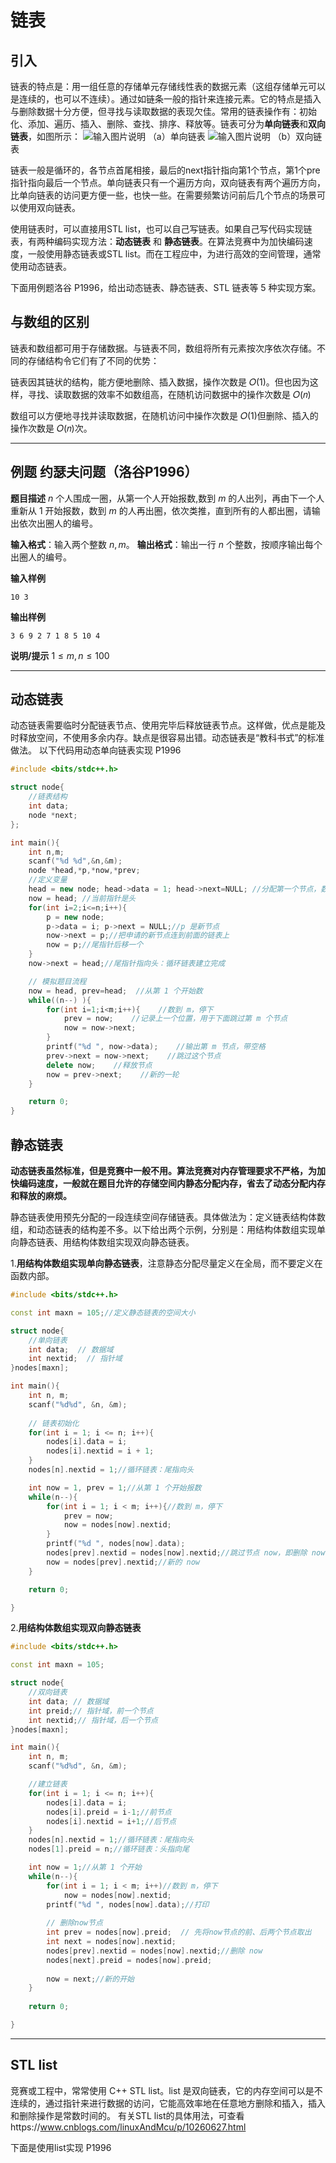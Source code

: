 # 链表
## 引入
链表的特点是：用一组任意的存储单元存储线性表的数据元素（这组存储单元可以是连续的，也可以不连续）。通过如链条一般的指针来连接元素。它的特点是插入与删除数据十分方便，但寻找与读取数据的表现欠佳。常用的链表操作有：初始化、添加、遍历、插入、删除、查找、排序、释放等。链表可分为**单向链表**和**双向链表**，如图所示：
![输入图片说明](/imgs/2025-10-29/7crkDek0ajYRGhJh.svg+xml)
（a）单向链表
![输入图片说明](/imgs/2025-10-29/T79Lx0sJ8LJEdt3O.png)
（b）双向链表

链表一般是循环的，各节点首尾相接，最后的next指针指向第1个节点，第1个pre指针指向最后一个节点。单向链表只有一个遍历方向，双向链表有两个遍历方向，比单向链表的访问更方便一些，也快一些。在需要频繁访问前后几个节点的场景可以使用双向链表。

使用链表时，可以直接用STL list，也可以自己写链表。如果自己写代码实现链表，有两种编码实现方法：**动态链表** 和 **静态链表**。在算法竞赛中为加快编码速度，一般使用静态链表或STL list。而在工程应中，为进行高效的空间管理，通常使用动态链表。

下面用例题洛谷 P1996，给出动态链表、静态链表、STL 链表等 5 种实现方案。

## 与数组的区别

链表和数组都可用于存储数据。与链表不同，数组将所有元素按次序依次存储。不同的存储结构令它们有了不同的优势：

链表因其链状的结构，能方便地删除、插入数据，操作次数是 𝑂(1)。但也因为这样，寻找、读取数据的效率不如数组高，在随机访问数据中的操作次数是 𝑂(𝑛)

数组可以方便地寻找并读取数据，在随机访问中操作次数是 𝑂(1)但删除、插入的操作次数是 𝑂(𝑛)次。

---
## 例题  约瑟夫问题（洛谷P1996）
**题目描述**
$n$ 个人围成一圈，从第一个人开始报数,数到 $m$ 的人出列，再由下一个人重新从 $1$ 开始报数，数到 $m$ 的人再出圈，依次类推，直到所有的人都出圈，请输出依次出圈人的编号。



**输入格式**：输入两个整数 $n,m$。
**输出格式**：输出一行 $n$ 个整数，按顺序输出每个出圈人的编号。

**输入样例**
```
10 3
```

**输出样例**
```
3 6 9 2 7 1 8 5 10 4
```

**说明/提示**
$1 \le m, n \le 100$

---


## 动态链表
动态链表需要临时分配链表节点、使用完毕后释放链表节点。这样做，优点是能及时释放空间，不使用多余内存。缺点是很容易出错。动态链表是“教科书式”的标准做法。
以下代码用动态单向链表实现 P1996
```C++
#include <bits/stdc++.h>

struct node{
	//链表结构
	int data;
	node *next;
};

int main(){
	int n,m;
	scanf("%d %d",&n,&m);
	node *head,*p,*now,*prev;
	//定义变量
	head = new node; head->data = 1; head->next=NULL; //分配第一个节点，数据置为 1
	now = head; //当前指针是头
	for(int i=2;i<=n;i++){
		p = new node;
		p->data = i; p->next = NULL;//p 是新节点
		now->next = p;//把申请的新节点连到前面的链表上
		now = p;//尾指针后移一个
	}
	now->next = head;//尾指针指向头：循环链表建立完成

	// 模拟题目流程
	now = head, prev=head;  //从第 1 个开始数
	while((n--) ){
		for(int i=1;i<m;i++){    //数到 m，停下
			prev = now;    //记录上一个位置，用于下面跳过第 m 个节点
			now = now->next;
		}
		printf("%d ", now->data);    //输出第 m 节点，带空格
		prev->next = now->next;    //跳过这个节点
		delete now;    //释放节点
		now = prev->next;    //新的一轮
	}

	return 0;
}
```


## 静态链表
**动态链表虽然标准，但是竞赛中一般不用。算法竞赛对内存管理要求不严格，为加快编码速度，一般就在题目允许的存储空间内静态分配内存，省去了动态分配内存和释放的麻烦。**

静态链表使用预先分配的一段连续空间存储链表。具体做法为：定义链表结构体数组，和动态链表的结构差不多。以下给出两个示例，分别是：用结构体数组实现单向静态链表、用结构体数组实现双向静态链表。

1.**用结构体数组实现单向静态链表**，注意静态分配尽量定义在全局，而不要定义在函数内部。
```C++
#include <bits/stdc++.h>

const int maxn = 105;//定义静态链表的空间大小

struct node{
	//单向链表
	int data;  // 数据域
	int nextid;  // 指针域
}nodes[maxn];

int main(){
	int n, m;
	scanf("%d%d", &n, &m);
	
	// 链表初始化
	for(int i = 1; i <= n; i++){
		nodes[i].data = i;
		nodes[i].nextid = i + 1;
	}
	nodes[n].nextid = 1;//循环链表：尾指向头

	int now = 1, prev = 1;//从第 1 个开始报数
	while(n--){
		for(int i = 1; i < m; i++){//数到 m，停下
			prev = now;
			now = nodes[now].nextid;
		}
		printf("%d ", nodes[now].data);
		nodes[prev].nextid = nodes[now].nextid;//跳过节点 now，即删除 now
		now = nodes[prev].nextid;//新的 now
	}

	return 0;

}
```

2.**用结构体数组实现双向静态链表**
```C++
#include <bits/stdc++.h>

const int maxn = 105;

struct node{
	//双向链表
	int data; // 数据域
	int preid;// 指针域，前一个节点
	int nextid;// 指针域，后一个节点
}nodes[maxn];

int main(){
	int n, m;
	scanf("%d%d", &n, &m);

	//建立链表
	for(int i = 1; i <= n; i++){
		nodes[i].data = i;
		nodes[i].preid = i-1;//前节点
		nodes[i].nextid = i+1;//后节点
	}
	nodes[n].nextid = 1;//循环链表：尾指向头
	nodes[1].preid = n;//循环链表：头指向尾

	int now = 1;//从第 1 个开始
	while(n--){
		for(int i = 1; i < m; i++)//数到 m，停下
			now = nodes[now].nextid;
		printf("%d ", nodes[now].data);//打印
		
		// 删除now节点
		int prev = nodes[now].preid;  // 先将now节点的前、后两个节点取出
		int next = nodes[now].nextid;
		nodes[prev].nextid = nodes[now].nextid;//删除 now
		nodes[next].preid = nodes[now].preid;
		
		now = next;//新的开始
	}
	
	return 0;

}
```

---

## STL list
竞赛或工程中，常常使用 C++ STL list。list 是双向链表，它的内存空间可以是不连续的，通过指针来进行数据的访问，它能高效率地在任意地方删除和插入，插入和删除操作是常数时间的。
有关STL list的具体用法，可查看https://www.cnblogs.com/linuxAndMcu/p/10260627.html

下面是使用list实现 P1996


<!--stackedit_data:
eyJoaXN0b3J5IjpbNTkxNzczNDQwLC0yMTE0MTgzODg2LC0xOT
Y3NDExMjI1LDUwNjU0NjU1LDE5NzUzMDYwMjYsMjE0MTE1Mjcw
Myw4NzE5MTA2OTEsMTIwMzU4MzcxMSwyNzM2MjQ0MDYsMTA3OT
c3NDYwNywtMTg1OTc5NTU1XX0=
-->